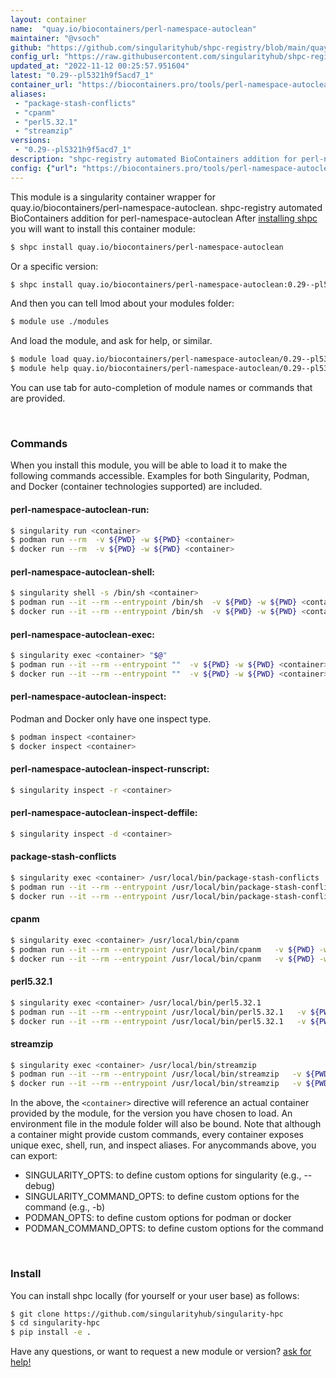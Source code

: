 ```yaml
---
layout: container
name:  "quay.io/biocontainers/perl-namespace-autoclean"
maintainer: "@vsoch"
github: "https://github.com/singularityhub/shpc-registry/blob/main/quay.io/biocontainers/perl-namespace-autoclean/container.yaml"
config_url: "https://raw.githubusercontent.com/singularityhub/shpc-registry/main/quay.io/biocontainers/perl-namespace-autoclean/container.yaml"
updated_at: "2022-11-12 00:25:57.951604"
latest: "0.29--pl5321h9f5acd7_1"
container_url: "https://biocontainers.pro/tools/perl-namespace-autoclean"
aliases:
 - "package-stash-conflicts"
 - "cpanm"
 - "perl5.32.1"
 - "streamzip"
versions:
 - "0.29--pl5321h9f5acd7_1"
description: "shpc-registry automated BioContainers addition for perl-namespace-autoclean"
config: {"url": "https://biocontainers.pro/tools/perl-namespace-autoclean", "maintainer": "@vsoch", "description": "shpc-registry automated BioContainers addition for perl-namespace-autoclean", "latest": {"0.29--pl5321h9f5acd7_1": "sha256:61136316db3d1104005ae31a3e4f4073ceba194ec1b61fdc496fe8a0e98c81ba"}, "tags": {"0.29--pl5321h9f5acd7_1": "sha256:61136316db3d1104005ae31a3e4f4073ceba194ec1b61fdc496fe8a0e98c81ba"}, "docker": "quay.io/biocontainers/perl-namespace-autoclean", "aliases": {"package-stash-conflicts": "/usr/local/bin/package-stash-conflicts", "cpanm": "/usr/local/bin/cpanm", "perl5.32.1": "/usr/local/bin/perl5.32.1", "streamzip": "/usr/local/bin/streamzip"}}
---
```


This module is a singularity container wrapper for quay.io/biocontainers/perl-namespace-autoclean.
shpc-registry automated BioContainers addition for perl-namespace-autoclean
After [installing shpc](#install) you will want to install this container module:


```bash
$ shpc install quay.io/biocontainers/perl-namespace-autoclean
```

Or a specific version:

```bash
$ shpc install quay.io/biocontainers/perl-namespace-autoclean:0.29--pl5321h9f5acd7_1
```

And then you can tell lmod about your modules folder:

```bash
$ module use ./modules
```

And load the module, and ask for help, or similar.

```bash
$ module load quay.io/biocontainers/perl-namespace-autoclean/0.29--pl5321h9f5acd7_1
$ module help quay.io/biocontainers/perl-namespace-autoclean/0.29--pl5321h9f5acd7_1
```

You can use tab for auto-completion of module names or commands that are provided.

<br>

### Commands

When you install this module, you will be able to load it to make the following commands accessible.
Examples for both Singularity, Podman, and Docker (container technologies supported) are included.

#### perl-namespace-autoclean-run:

```bash
$ singularity run <container>
$ podman run --rm  -v ${PWD} -w ${PWD} <container>
$ docker run --rm  -v ${PWD} -w ${PWD} <container>
```

#### perl-namespace-autoclean-shell:

```bash
$ singularity shell -s /bin/sh <container>
$ podman run --it --rm --entrypoint /bin/sh  -v ${PWD} -w ${PWD} <container>
$ docker run --it --rm --entrypoint /bin/sh  -v ${PWD} -w ${PWD} <container>
```

#### perl-namespace-autoclean-exec:

```bash
$ singularity exec <container> "$@"
$ podman run --it --rm --entrypoint ""  -v ${PWD} -w ${PWD} <container> "$@"
$ docker run --it --rm --entrypoint ""  -v ${PWD} -w ${PWD} <container> "$@"
```

#### perl-namespace-autoclean-inspect:

Podman and Docker only have one inspect type.

```bash
$ podman inspect <container>
$ docker inspect <container>
```

#### perl-namespace-autoclean-inspect-runscript:

```bash
$ singularity inspect -r <container>
```

#### perl-namespace-autoclean-inspect-deffile:

```bash
$ singularity inspect -d <container>
```


#### package-stash-conflicts

```bash
$ singularity exec <container> /usr/local/bin/package-stash-conflicts
$ podman run --it --rm --entrypoint /usr/local/bin/package-stash-conflicts   -v ${PWD} -w ${PWD} <container> -c " $@"
$ docker run --it --rm --entrypoint /usr/local/bin/package-stash-conflicts   -v ${PWD} -w ${PWD} <container> -c " $@"
```


#### cpanm

```bash
$ singularity exec <container> /usr/local/bin/cpanm
$ podman run --it --rm --entrypoint /usr/local/bin/cpanm   -v ${PWD} -w ${PWD} <container> -c " $@"
$ docker run --it --rm --entrypoint /usr/local/bin/cpanm   -v ${PWD} -w ${PWD} <container> -c " $@"
```


#### perl5.32.1

```bash
$ singularity exec <container> /usr/local/bin/perl5.32.1
$ podman run --it --rm --entrypoint /usr/local/bin/perl5.32.1   -v ${PWD} -w ${PWD} <container> -c " $@"
$ docker run --it --rm --entrypoint /usr/local/bin/perl5.32.1   -v ${PWD} -w ${PWD} <container> -c " $@"
```


#### streamzip

```bash
$ singularity exec <container> /usr/local/bin/streamzip
$ podman run --it --rm --entrypoint /usr/local/bin/streamzip   -v ${PWD} -w ${PWD} <container> -c " $@"
$ docker run --it --rm --entrypoint /usr/local/bin/streamzip   -v ${PWD} -w ${PWD} <container> -c " $@"
```



In the above, the `<container>` directive will reference an actual container provided
by the module, for the version you have chosen to load. An environment file in the
module folder will also be bound. Note that although a container
might provide custom commands, every container exposes unique exec, shell, run, and
inspect aliases. For anycommands above, you can export:

 - SINGULARITY_OPTS: to define custom options for singularity (e.g., --debug)
 - SINGULARITY_COMMAND_OPTS: to define custom options for the command (e.g., -b)
 - PODMAN_OPTS: to define custom options for podman or docker
 - PODMAN_COMMAND_OPTS: to define custom options for the command

<br>

### Install

You can install shpc locally (for yourself or your user base) as follows:

```bash
$ git clone https://github.com/singularityhub/singularity-hpc
$ cd singularity-hpc
$ pip install -e .
```

Have any questions, or want to request a new module or version? [ask for help!](https://github.com/singularityhub/singularity-hpc/issues)